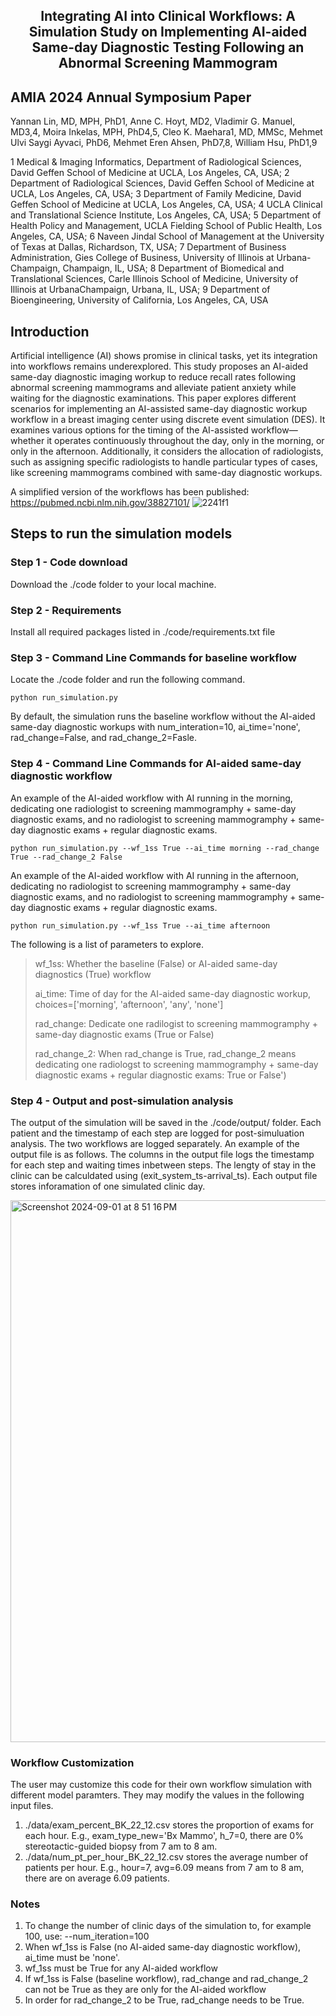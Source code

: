 <h2 align="center">Integrating AI into Clinical Workflows: A Simulation Study on Implementing AI-aided Same-day Diagnostic Testing Following an Abnormal Screening Mammogram

## AMIA 2024 Annual Symposium Paper
  
Yannan Lin, MD, MPH, PhD1, Anne C. Hoyt, MD2, Vladimir G. Manuel, MD3,4, Moira Inkelas, MPH, PhD4,5, Cleo K. Maehara1, MD, MMSc, Mehmet Ulvi Saygi Ayvaci, PhD6, Mehmet Eren Ahsen, PhD7,8, William Hsu, PhD1,9

1 Medical & Imaging Informatics, Department of Radiological Sciences, David Geffen School of Medicine at UCLA, Los Angeles, CA, USA; 
2 Department of Radiological Sciences, David Geffen School of Medicine at UCLA, Los Angeles, CA, USA; 
3 Department of Family Medicine, David Geffen School of Medicine at UCLA, Los Angeles, CA, USA; 
4 UCLA Clinical and Translational Science Institute, Los Angeles, CA, USA; 
5 Department of Health Policy and Management, UCLA Fielding School of Public Health, Los Angeles, CA, USA;
6 Naveen Jindal School of Management at the University of Texas at Dallas, Richardson, TX, USA; 
7 Department of Business Administration, Gies College of Business, University of Illinois at Urbana-Champaign, Champaign, IL, USA; 
8 Department of Biomedical and Translational Sciences, Carle Illinois School of Medicine, University of Illinois at UrbanaChampaign, Urbana, IL, USA;
9 Department of Bioengineering, University of California, Los Angeles, CA, USA

## Introduction
Artificial intelligence (AI) shows promise in clinical tasks, yet its integration into workflows remains underexplored. This study proposes an AI-aided same-day diagnostic imaging workup to reduce recall rates following abnormal screening mammograms and alleviate patient anxiety while waiting for the diagnostic examinations. This paper explores different scenarios for implementing an AI-assisted same-day diagnostic workup workflow in a breast imaging center using discrete event simulation (DES). It examines various options for the timing of the AI-assisted workflow—whether it operates continuously throughout the day, only in the morning, or only in the afternoon. Additionally, it considers the allocation of radiologists, such as assigning specific radiologists to handle particular types of cases, like screening mammograms combined with same-day diagnostic workups. 

A simplified version of the workflows has been published: https://pubmed.ncbi.nlm.nih.gov/38827101/ 
![2241f1](https://github.com/user-attachments/assets/41eb5223-42db-49a8-a6c0-f44ee47369d7)

## Steps to run the simulation models

### Step 1 - Code download
Download the ./code folder to your local machine.

### Step 2 - Requirements
Install all required packages listed in ./code/requirements.txt file

### Step 3 - Command Line Commands for baseline workflow
Locate the ./code folder and run the following command.

`python run_simulation.py`

By default, the simulation runs the baseline workflow without the AI-aided same-day diagnostic workups with num_interation=10, ai_time='none', rad_change=False, and rad_change_2=Fasle.

### Step 4 - Command Line Commands for AI-aided same-day diagnostic workflow

An example of the AI-aided workflow with AI running in the morning, dedicating one radiologist to screening mammogramphy + same-day diagnostic exams, and no radiologist to screening mammogramphy + same-day diagnostic exams + regular diagnostic exams. 

`python run_simulation.py --wf_1ss True --ai_time morning --rad_change True --rad_change_2 False`

An example of the AI-aided workflow with AI running in the afternoon, dedicating no radiologist to screening mammogramphy + same-day diagnostic exams, and no radiologist to screening mammogramphy + same-day diagnostic exams + regular diagnostic exams. 

`python run_simulation.py --wf_1ss True --ai_time afternoon`

The following is a list of parameters to explore.

> wf_1ss: Whether the baseline (False) or AI-aided same-day diagnostics (True) workflow
> 
> ai_time: Time of day for the AI-aided same-day diagnostic workup, choices=['morning', 'afternoon', 'any', 'none']
> 
> rad_change: Dedicate one radilogist to screening mammogramphy + same-day diagnostic exams (True or False)
> 
> rad_change_2: When rad_change is True, rad_change_2 means dedicating one radiologst to screening mammogramphy + same-day diagnostic exams + regular diagnostic exams: True or False')

### Step 4 - Output and post-simulation analysis

The output of the simulation will be saved in the ./code/output/ folder. Each patient and the timestamp of each step are logged for post-simuluation analysis. The two workflows are logged separately. An example of the output file is as follows. The columns in the output file logs the timestamp for each step and waiting times inbetween steps. The lengty of stay in the clinic can be calculdated using (exit_system_ts-arrival_ts). Each output file stores inforamation of one simulated clinic day. 

<img width="867" alt="Screenshot 2024-09-01 at 8 51 16 PM" src="https://github.com/user-attachments/assets/d14d5ffd-d730-4466-b43b-44241d096a3c">

### Workflow Customization

The user may customize this code for their own workflow simulation with different model paramters. They may modify the values in the following input files.
1. ./data/exam_percent_BK_22_12.csv stores the proportion of exams for each hour. E.g., exam_type_new='Bx Mammo', h_7=0, there are 0% stereotactic-guided biopsy from 7 am to 8 am.
2. ./data/num_pt_per_hour_BK_22_12.csv stores the average number of patients per hour. E.g., hour=7, avg=6.09 means from 7 am to 8 am, there are on average 6.09 patients. 

### Notes
1. To change the number of clinic days of the simulation to, for example 100, use: --num_iteration=100
2. When wf_1ss is False (no AI-aided same-day diagnostic workflow), ai_time must be 'none'.
3. wf_1ss must be True for any AI-aided workflow
4. If wf_1ss is False (baseline workflow), rad_change and rad_change_2 can not be True as they are only for the AI-aided workflow
5. In order for rad_change_2 to be True, rad_change needs to be True.






